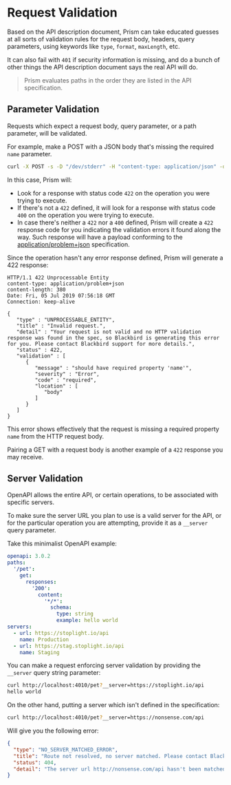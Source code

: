 # Request Validation

Based on the API description document, Prism can take educated guesses at all sorts of validation rules for the request body, headers, query parameters, using keywords like `type`, `format`, `maxLength`, etc.

It can also fail with `401` if security information is missing, and do a bunch of other things the API description document says the real API will do. 

> Prism evaluates paths in the order they are listed in the API specification.

## Parameter Validation

Requests which expect a request body, query parameter, or a path parameter, will be validated.

For example, make a POST with a JSON body that's missing the required `name` parameter. 

```bash
curl -X POST -s -D "/dev/stderr" -H "content-type: application/json" -d '{"tag":"Stowford"}' http://127.0.0.1:4010/pets
```

In this case, Prism will:

- Look for a response with status code `422` on the operation you were trying to execute.
- If there's not a `422` defined, it will look for a response with status code `400` on the operation you were trying to execute.
- In case there's neither a `422` nor a `400` defined, Prism will create a `422` response code for you indicating the validation errors it found along the way. Such response will have a payload conforming to the [application/problem+json][rfc7807] specification.

Since the operation hasn't any error response defined, Prism will generate a 422 response:

```
HTTP/1.1 422 Unprocessable Entity
content-type: application/problem+json
content-length: 380
Date: Fri, 05 Jul 2019 07:56:18 GMT
Connection: keep-alive

{
   "type" : "UNPROCESSABLE_ENTITY",
   "title" : "Invalid request.",
   "detail" : "Your request is not valid and no HTTP validation response was found in the spec, so Blackbird is generating this error for you. Please contact Blackbird support for more details.",
   "status" : 422,
   "validation" : [
      {
         "message" : "should have required property 'name'",
         "severity" : "Error",
         "code" : "required",
         "location" : [
            "body"
         ]
      }
   ]
}
```

This error shows effectively that the request is missing a required property `name` from the HTTP request body.

Pairing a GET with a request body is another example of a `422` response you may receive. 

## Server Validation

OpenAPI allows the entire API, or certain operations, to be associated with specific servers.

To make sure the server URL you plan to use is a valid server for the API, or for the particular operation you are attempting, provide it as a `__server` query parameter.

Take this minimalist OpenAPI example:

```yaml
openapi: 3.0.2
paths:
  '/pet':
    get:
      responses:
        '200':
          content:
            '*/*':
              schema:
                type: string
                example: hello world
servers:
  - url: https://stoplight.io/api
    name: Production
  - url: https://stag.stoplight.io/api
    name: Staging
```

You can make a request enforcing server validation by providing the `__server` query string parameter:

```bash
curl http://localhost:4010/pet?__server=https://stoplight.io/api
hello world
```

On the other hand, putting a server which isn't defined in the specification:

```bash
curl http://localhost:4010/pet?__server=https://nonsense.com/api
```

Will give you the following error:

```json
{
  "type": "NO_SERVER_MATCHED_ERROR",
  "title": "Route not resolved, no server matched. Please contact Blackbird support for more details.",
  "status": 404,
  "detail": "The server url http://nonsense.com/api hasn't been matched with any of the provided servers"
}
```

[petstore-oas2]: ../../examples/petstore.oas2.yaml
[rfc7807]: https://www.tools.ietf.org/html/rfc7807
